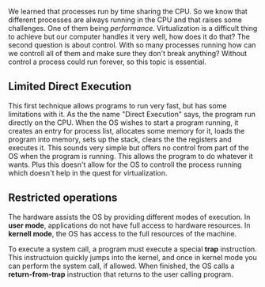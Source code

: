 We learned that processes run by time sharing the CPU. So we know that different processes are always running in the CPU and that raises some challenges. One of them being _performance_. Virtualization is a difficult thing to achieve but our computer handles it very well, how does it do that? The second question is about control. With so many processes running how can we controll all of them and make sure they don't break anything? Without control a process could run forever, so this topic is essential. 

## Limited Direct Execution
This first technique allows programs to run very fast, but has some limitations with it. 
As the the name "Direct Execution" says, the program run directly on the CPU. When the OS wishes to start a program running, it creates an entry for process list, allocates some memory for it, loads the program into memory, sets up the stack, clears the the registers and executes it.
This sounds very simple but offers no control from part of the OS when the program is running. This allows the program to do whatever it wants. Plus this doesn't allow for the OS to controll the process running which doesn't help in the quest for virtualization. 

## Restricted operations
The hardware assists the OS by providing different modes of execution.
In **user mode**, applications do not have full access to hardware resources. 
In **kernell mode**, the OS has access to the full resources of the machine. 

To execute a system call, a program must execute a special **trap** instruction. This instructuion quickly jumps into the kernel, and once in kernel mode you can perform the system call, if allowed. When finished, the OS calls a **return-from-trap** instruction that returns to the user calling program. 